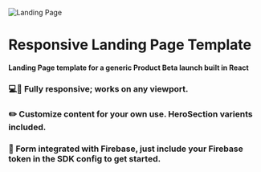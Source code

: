 ![Landing Page](https://user-images.githubusercontent.com/60954472/177995634-56bc4040-1b72-4c35-ac77-a56fdf000730.PNG)


# Responsive Landing Page Template
#### Landing Page template for a generic Product Beta launch built in React  <br />
### 💻📱 Fully responsive; works on any viewport.  <br />
### ✏️ Customize content for your own use. HeroSection varients included.  <br />
### 📝 Form integrated with Firebase, just include your Firebase token in the SDK config to get started.  <br />



